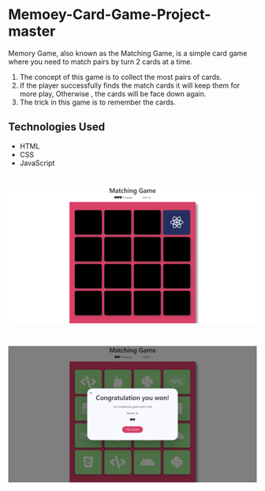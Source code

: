 # Memoey-Card-Game-Project-master

Memory Game, also known as the Matching Game, is a simple card game where you need to match pairs by turn 2 cards at a time. 

1. The concept of this game is to collect the most pairs of cards.
2. If the player successfully finds the match cards it will keep them for more play, Otherwise , the cards will be face down again.
3. The trick in this game is to remember the cards.


## Technologies Used
* HTML
* CSS
* JavaScript

# <img src="img/cards_game.png">
# <img src="img/cards_game_win.png">
